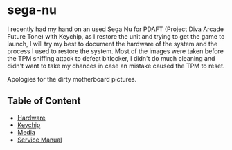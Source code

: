 # sega-nu

I recently had my hand on an used Sega Nu for PDAFT (Project Diva Arcade Future Tone) with Keychip, as I restore the unit and trying to get the game to launch, I will try my best to document the hardware of the system and the process I used to restore the system. Most of the images were taken before the TPM sniffing attack to defeat bitlocker, I didn't do much cleaning and didn't want to take my chances in case an mistake caused the TPM to reset. 

Apologies for the dirty motherboard pictures.

## Table of Content

* [Hardware](01-hardware/README.md)
* [Keychip](02-keychip/README.md)
* [Media](03-media/README.md)
* [Service Manual](./09-manual/README.md)
